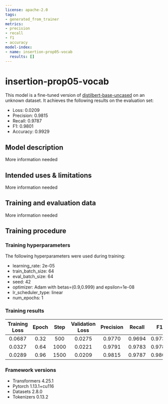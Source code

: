 ```yaml
---
license: apache-2.0
tags:
- generated_from_trainer
metrics:
- precision
- recall
- f1
- accuracy
model-index:
- name: insertion-prop05-vocab
  results: []
---
```


<!-- This model card has been generated automatically according to the information the Trainer had access to. You
should probably proofread and complete it, then remove this comment. -->

# insertion-prop05-vocab

This model is a fine-tuned version of [distilbert-base-uncased](https://huggingface.co/distilbert-base-uncased) on an unknown dataset.
It achieves the following results on the evaluation set:
- Loss: 0.0209
- Precision: 0.9815
- Recall: 0.9787
- F1: 0.9801
- Accuracy: 0.9929

## Model description

More information needed

## Intended uses & limitations

More information needed

## Training and evaluation data

More information needed

## Training procedure

### Training hyperparameters

The following hyperparameters were used during training:
- learning_rate: 2e-05
- train_batch_size: 64
- eval_batch_size: 64
- seed: 42
- optimizer: Adam with betas=(0.9,0.999) and epsilon=1e-08
- lr_scheduler_type: linear
- num_epochs: 1

### Training results

| Training Loss | Epoch | Step | Validation Loss | Precision | Recall | F1     | Accuracy |
|:-------------:|:-----:|:----:|:---------------:|:---------:|:------:|:------:|:--------:|
| 0.0687        | 0.32  | 500  | 0.0275          | 0.9770    | 0.9694 | 0.9732 | 0.9904   |
| 0.0327        | 0.64  | 1000 | 0.0221          | 0.9791    | 0.9783 | 0.9787 | 0.9924   |
| 0.0289        | 0.96  | 1500 | 0.0209          | 0.9815    | 0.9787 | 0.9801 | 0.9929   |


### Framework versions

- Transformers 4.25.1
- Pytorch 1.13.1+cu116
- Datasets 2.8.0
- Tokenizers 0.13.2
